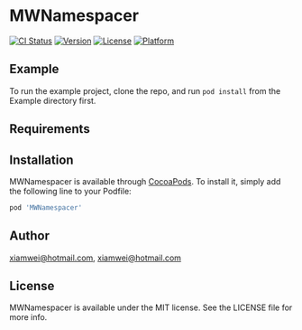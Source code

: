 # MWNamespacer

[![CI Status](https://img.shields.io/travis/xiamwei@hotmail.com/MWNamespacer.svg?style=flat)](https://travis-ci.org/xiamwei@hotmail.com/MWNamespacer)
[![Version](https://img.shields.io/cocoapods/v/MWNamespacer.svg?style=flat)](https://cocoapods.org/pods/MWNamespacer)
[![License](https://img.shields.io/cocoapods/l/MWNamespacer.svg?style=flat)](https://cocoapods.org/pods/MWNamespacer)
[![Platform](https://img.shields.io/cocoapods/p/MWNamespacer.svg?style=flat)](https://cocoapods.org/pods/MWNamespacer)

## Example

To run the example project, clone the repo, and run `pod install` from the Example directory first.

## Requirements

## Installation

MWNamespacer is available through [CocoaPods](https://cocoapods.org). To install
it, simply add the following line to your Podfile:

```ruby
pod 'MWNamespacer'
```

## Author

xiamwei@hotmail.com, xiamwei@hotmail.com

## License

MWNamespacer is available under the MIT license. See the LICENSE file for more info.
